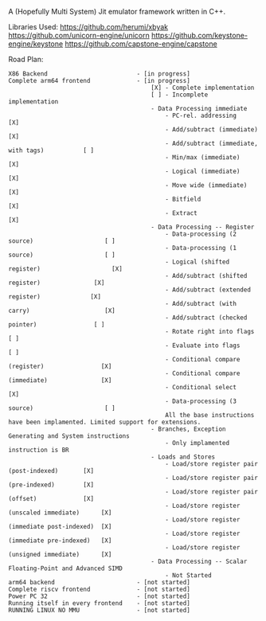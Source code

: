 A (Hopefully Multi System) Jit emulator framework written in C++.

Libraries Used:
    https://github.com/herumi/xbyak
    https://github.com/unicorn-engine/unicorn
    https://github.com/keystone-engine/keystone
    https://github.com/capstone-engine/capstone

Road Plan:

    X86 Backend                         - [in progress]
    Complete arm64 frontend             - [in progress] 
                                            [X] - Complete implementation
                                            [ ] - Incomplete implementation
                                            - Data Processing immediate
                                                - PC-rel. addressing                            [X]
                                                - Add/subtract (immediate)                      [X]
                                                - Add/subtract (immediate, with tags)           [ ]
                                                - Min/max (immediate)                           [X]
                                                - Logical (immediate)                           [X]
                                                - Move wide (immediate)                         [X]
                                                - Bitfield                                      [X]
                                                - Extract                                       [X]
                                            - Data Processing -- Register
                                                - Data-processing (2 source)                    [ ]
                                                - Data-processing (1 source)                    [ ]
                                                - Logical (shifted register)                    [X]
                                                - Add/subtract (shifted register)               [X]
                                                - Add/subtract (extended register)              [X]
                                                - Add/subtract (with carry)                     [X]
                                                - Add/subtract (checked pointer)                [ ]
                                                - Rotate right into flags                       [ ]
                                                - Evaluate into flags                           [ ]
                                                - Conditional compare (register)                [X]
                                                - Conditional compare (immediate)               [X]
                                                - Conditional select                            [X]
                                                - Data-processing (3 source)                    [ ]
                                                All the base instructions have been implamented. Limited support for extensions.
                                            - Branches, Exception Generating and System instructions
                                                - Only implamented instruction is BR
                                            - Loads and Stores
                                                - Load/store register pair (post-indexed)       [X]
                                                - Load/store register pair (pre-indexed)        [X]
                                                - Load/store register pair (offset)             [X]
                                                - Load/store register (unscaled immediate)      [X]
                                                - Load/store register (immediate post-indexed)  [X]
                                                - Load/store register (immediate pre-indexed)   [X]
                                                - Load/store register (unsigned immediate)      [X]
                                            - Data Processing -- Scalar Floating-Point and Advanced SIMD
                                                - Not Started
    arm64 backend                       - [not started]
    Complete riscv frontend             - [not started]
    Power PC 32                         - [not started]
    Running itself in every frontend    - [not started]
    RUNNING LINUX NO MMU                - [not started]